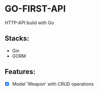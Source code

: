 # GO-FIRST-API

HTTP-API build with Go  

## Stacks:
- Gin
- GORM

## Features:
-[x] Model 'Weapon' with CRUD operations
